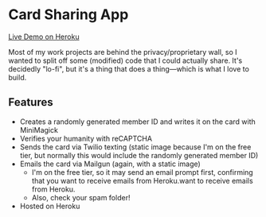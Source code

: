 # Card Sharing App

[Live Demo on Heroku](https://boiling-escarpment-56606-6c0e1fde4a01.herokuapp.com)

Most of my work projects are behind the privacy/proprietary wall, so I wanted to split off some (modified) code that I could actually share. It's decidedly "lo-fi", but it's a thing that does a thing—which is what I love to build.

## Features

- Creates a randomly generated member ID and writes it on the card with MiniMagick
- Verifies your humanity with reCAPTCHA
- Sends the card via Twilio texting (static image because I'm on the free tier, but normally this would include the randomly generated member ID)
- Emails the card via Mailgun (again, with a static image)
  - I'm on the free tier, so it may send an email prompt first, confirming that you want to receive emails from Heroku.want to receive emails from Heroku.
  - Also, check your spam folder!
- Hosted on Heroku
